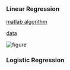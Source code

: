 ### Linear Regression
[matlab algorithm](https://github.com/zcenao21/Machine-Learning/blob/master/Andrew-Ng/Linear-Regression/LinearRegression.m)

[data](https://github.com/zcenao21/Machine-Learning/tree/master/Andrew-Ng/Linear-Regression/ex1data2.txt)

![figure](https://github.com/zcenao21/Machine-Learning/tree/master/Andrew-Ng/Linear-Regression/LinearRegression.gif)

### Logistic Regression
